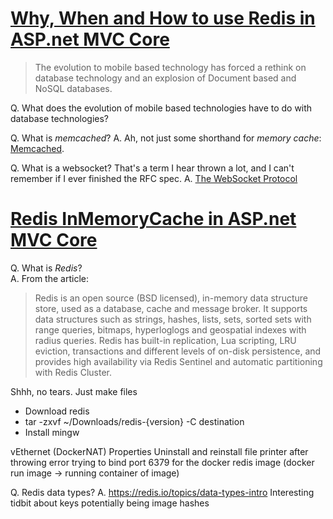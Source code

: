 # [Why, When and How to use Redis in ASP.net MVC Core](https://garywoodfine.com/why-when-and-how-to-use-redis-in-asp-net-mvc-core/)

> The evolution to mobile based technology has forced a rethink on database technology and an explosion of Document based and NoSQL databases.

Q. What does the evolution of mobile based technologies have to do with database technologies? 

Q. What is _memcached_?
A. Ah, not just some shorthand for _memory cache_: [Memcached](http://memcached.org/about).

Q. What is a websocket? That's a term I hear thrown a lot, and I can't remember if I ever finished the RFC spec.
A. [The WebSocket Protocol](https://tools.ietf.org/html/rfc6455)


# [Redis InMemoryCache in ASP.net MVC Core](https://garywoodfine.com/redis-inmemory-cache-asp-net-mvc-core/)

Q. What is _Redis_?  
A. From the article:
>Redis is an open source (BSD licensed), in-memory data structure store, used as a database, cache and message broker. It supports data structures such as strings, hashes, lists, sets, sorted sets with range queries, bitmaps, hyperloglogs and geospatial indexes with radius queries. Redis has built-in replication, Lua scripting, LRU eviction, transactions and different levels of on-disk persistence, and provides high availability via Redis Sentinel and automatic partitioning with Redis Cluster.

Shhh, no tears. Just make files
- Download redis
- tar -zxvf ~/Downloads/redis-{version} -C destination
- Install mingw 


vEthernet (DockerNAT) Properties 
Uninstall and reinstall file printer after throwing error trying to bind port 6379 for the docker redis image (docker run image -> running container of image)

Q. Redis data types?
A. https://redis.io/topics/data-types-intro
Interesting tidbit about keys potentially being image hashes 